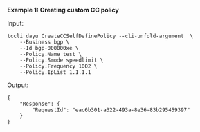 **Example 1: Creating custom CC policy**



Input: 

```
tccli dayu CreateCCSelfDefinePolicy --cli-unfold-argument  \
    --Business bgp \
    --Id bgp-000000xe \
    --Policy.Name test \
    --Policy.Smode speedlimit \
    --Policy.Frequency 1002 \
    --Policy.IpList 1.1.1.1
```

Output: 
```
{
    "Response": {
        "RequestId": "eac6b301-a322-493a-8e36-83b295459397"
    }
}
```

